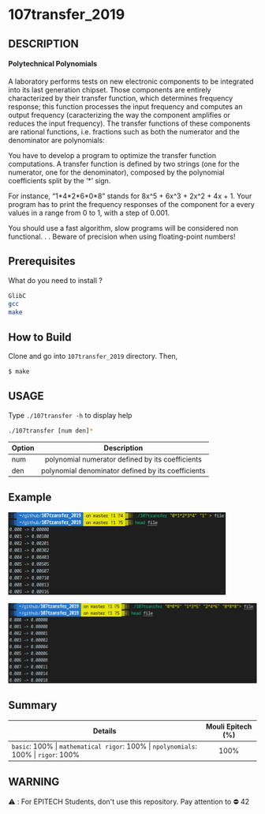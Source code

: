 # 107transfer_2019

## DESCRIPTION
#### Polytechnical Polynomials

A laboratory performs tests on new electronic components to be integrated into its last generation chipset. Those components are entirely characterized by their transfer function, which determines frequency response; this function processes the input frequency and computes an output frequency (caracterizing the way the component amplifies or reduces the input frequency). The transfer functions of these components are rational functions, i.e. fractions such as both the numerator and the denominator are polynomials:

You have to develop a program to optimize the transfer function computations. A transfer function is defined by two strings (one for the numerator, one for the denominator), composed by the polynomial coefficients split by the ‘*’ sign.

For instance, “1\*4\*2\*6\*0\*8” stands for 8x^5 + 6x^3 + 2x^2 + 4x + 1. Your program has to print the frequency responses of the component for a every values in a range from 0 to 1, with a step of 0.001.

You should use a fast algorithm, slow programs will be considered non functional. . .
Beware of precision when using floating-point numbers!

## Prerequisites
What do you need to install ?
```bash
GlibC
gcc
make
```

## How to Build
Clone and go into `107transfer_2019` directory.
Then, 
```bash
$ make
```

## USAGE
Type `./107transfer -h` to display help
```bash
./107transfer [num den]*
```
| Option      | Description   |
| ----------- |:-------------:|
|num | polynomial numerator defined by its coefficients |
|den | polynomial denominator defined by its coefficients|

## Example
![Example 1](captures/exemple1.png)

![Example 2](captures/exemple2.png)

## Summary
| Details      | Mouli Epitech (%) |
| ------------- |:-------------:|
| `basic`: 100% \| `mathematical rigor`: 100% \| `npolynomials`: 100% \| `rigor`: 100% | 100% |

## WARNING
:warning: : For EPITECH Students, don't use this repository. Pay attention to :no_entry: 42